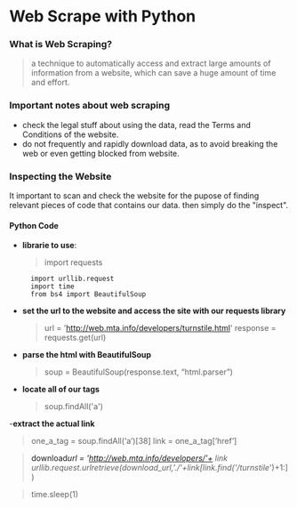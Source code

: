 # Web Scrape with Python

### What is Web Scraping?

> a technique to automatically access and extract large amounts of information from a website,
> which can save a huge amount of time and effort.

### Important notes about web scraping

- check the legal stuff about using the data, read the Terms and Conditions of the website.
- do not frequently and rapidly download data, as to avoid breaking the web or even getting blocked from website.

### Inspecting the Website

It important to scan and check the website for the pupose of finding relevant pieces of code that contains our data.
then simply do the "inspect".

#### Python Code

- **librarie to use**:

  > import requests

        import urllib.request
        import time
        from bs4 import BeautifulSoup

- **set the url to the website and access the site with our requests library**

  > url = 'http://web.mta.info/developers/turnstile.html'
  > response = requests.get(url)

- **parse the html with BeautifulSoup**

  > soup = BeautifulSoup(response.text, “html.parser”)

- **locate all of our <a> tags**
  > soup.findAll('a')

-**extract the actual link**

> one_a_tag = soup.findAll(‘a’)[38]
> link = one_a_tag[‘href’]

> download*url = 'http://web.mta.info/developers/'+ link
> urllib.request.urlretrieve(download_url,'./'+link[link.find('/turnstile*')+1:])

> time.sleep(1)
